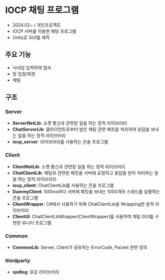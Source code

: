 # IOCP 채팅 프로그램
- 2024.02~ / 개인프로젝트 <br/>
- IOCP 서버를 이용한 채팅 프로그램
- Unity로 GUI를 제작

## 주요 기능
- 닉네임 입력하여 접속
- 방 입장/퇴장
- 채팅

## 구조
### Server
- **ServerNetLib**: 소켓 통신과 관련된 일을 하는 정적 라이브러리
- **ChatServerLib**: 클라이언트로부터 받은 채팅 관련 패킷을 처리하여 응답을 보내는 일을 하는 정적 라이브러리
- **iocp_server**: 라이브러리를 사용하는 콘솔 프로그램

### Client
- **ClientNetLib**: 소켓 통신과 관련된 일을 하는 정적 라이브러리
- **ChatClientLib**: 채팅과 관련된 패킷을 서버에 요청하고 응답을 받아 처리하는 일을 하는 정적 라이브러리
- **iocp_client**: ChatClientLib를 사용하는 콘솔 프로그램
- **DummyClient**: 500ms마다 서버에 패킷을 보내는 1000개의 스레드를 실행하는 콘솔 프로그램
- **ClientWrapper**: C#에서 사용하기 위해 ChatClientLib을 Wrapping한 동적 라이브러리
- **ClientUI**: ChatClientLibWrapper(ClientWrapper)를 사용하여 채팅 GUI를 구현한 유니티 프로그램

### Common
- **CommonLib**: Server, Client가 공유하는 ErrorCode, Packet 관련 정의

### thirdparty
- **spdlog**: 로깅 라이브러리
